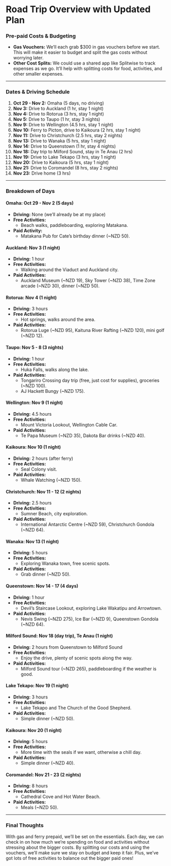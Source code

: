 # Road Trip Overview with Updated Plan

### Pre-paid Costs & Budgeting
- **Gas Vouchers:** We’ll each grab $300 in gas vouchers before we start. This will make it easier to budget and split the gas costs without worrying later.
- **Other Cost Splits:** We could use a shared app like Splitwise to track expenses as we go. It’ll help with splitting costs for food, activities, and other smaller expenses.

---

### **Dates & Driving Schedule**

1. **Oct 29 - Nov 2:** Omaha (5 days, no driving)  
2. **Nov 3:** Drive to Auckland (1 hr, stay 1 night)  
3. **Nov 4:** Drive to Rotorua (3 hrs, stay 1 night)  
4. **Nov 5:** Drive to Taupo (1 hr, stay 3 nights)  
5. **Nov 9:** Drive to Wellington (4.5 hrs, stay 1 night)  
6. **Nov 10:** Ferry to Picton, drive to Kaikoura (2 hrs, stay 1 night)  
7. **Nov 11:** Drive to Christchurch (2.5 hrs, stay 2 nights)  
8. **Nov 13:** Drive to Wanaka (5 hrs, stay 1 night)  
9. **Nov 14:** Drive to Queenstown (1 hr, stay 4 nights)  
10. **Nov 18:** Day trip to Milford Sound, stay in Te Anau (2 hrs)  
11. **Nov 19:** Drive to Lake Tekapo (3 hrs, stay 1 night)  
12. **Nov 20:** Drive to Kaikoura (5 hrs, stay 1 night)  
13. **Nov 21:** Drive to Coromandel (8 hrs, stay 2 nights)  
14. **Nov 23:** Drive home (3 hrs)  

---

### **Breakdown of Days**

#### **Omaha: Oct 29 - Nov 2 (5 days)**
- **Driving:** None (we’ll already be at my place)  
- **Free Activities:**  
  - Beach walks, paddleboarding, exploring Matakana.  
- **Paid Activity:**  
  - Matakana Pub for Cate’s birthday dinner (~NZD 50).  

#### **Auckland: Nov 3 (1 night)**
- **Driving:** 1 hour  
- **Free Activities:**  
  - Walking around the Viaduct and Auckland city.  
- **Paid Activities:**  
  - Auckland Museum (~NZD 19), Sky Tower (~NZD 38), Time Zone arcade (~NZD 30), dinner (~NZD 50).  

#### **Rotorua: Nov 4 (1 night)**
- **Driving:** 3 hours  
- **Free Activities:**  
  - Hot springs, walks around the area.  
- **Paid Activities:**  
  - Rotorua Luge (~NZD 95), Kaituna River Rafting (~NZD 120), mini golf (~NZD 12).  

#### **Taupo: Nov 5 - 8 (3 nights)**
- **Driving:** 1 hour  
- **Free Activities:**  
  - Huka Falls, walks along the lake.  
- **Paid Activities:**  
  - Tongariro Crossing day trip (free, just cost for supplies), groceries (~NZD 100).  
  - AJ Hackett Bungy (~NZD 175).  

#### **Wellington: Nov 9 (1 night)**
- **Driving:** 4.5 hours  
- **Free Activities:**  
  - Mount Victoria Lookout, Wellington Cable Car.  
- **Paid Activities:**  
  - Te Papa Museum (~NZD 35), Dakota Bar drinks (~NZD 40).  

#### **Kaikoura: Nov 10 (1 night)**
- **Driving:** 2 hours (after ferry)  
- **Free Activities:**  
  - Seal Colony visit.  
- **Paid Activities:**  
  - Whale Watching (~NZD 150).  

#### **Christchurch: Nov 11 - 12 (2 nights)**
- **Driving:** 2.5 hours  
- **Free Activities:**  
  - Sumner Beach, city exploration.  
- **Paid Activities:**  
  - International Antarctic Centre (~NZD 59), Christchurch Gondola (~NZD 64).  

#### **Wanaka: Nov 13 (1 night)**
- **Driving:** 5 hours  
- **Free Activities:**  
  - Exploring Wanaka town, free scenic spots.  
- **Paid Activities:**  
  - Grab dinner (~NZD 50).  

#### **Queenstown: Nov 14 - 17 (4 days)**
- **Driving:** 1 hour  
- **Free Activities:**  
  - Devil’s Staircase Lookout, exploring Lake Wakatipu and Arrowtown.  
- **Paid Activities:**  
  - Nevis Swing (~NZD 275), Ice Bar (~NZD 9), Queenstown Gondola (~NZD 64).  

#### **Milford Sound: Nov 18 (day trip), Te Anau (1 night)**
- **Driving:** 2 hours from Queenstown to Milford Sound  
- **Free Activities:**  
  - Enjoy the drive, plenty of scenic spots along the way.  
- **Paid Activities:**  
  - Milford Sound tour (~NZD 265), paddleboarding if the weather is good.  

#### **Lake Tekapo: Nov 19 (1 night)**
- **Driving:** 3 hours  
- **Free Activities:**  
  - Lake Tekapo and The Church of the Good Shepherd.  
- **Paid Activities:**  
  - Simple dinner (~NZD 50).  

#### **Kaikoura: Nov 20 (1 night)**
- **Driving:** 5 hours  
- **Free Activities:**  
  - More time with the seals if we want, otherwise a chill day.  
- **Paid Activities:**  
  - Simple dinner (~NZD 40).  

#### **Coromandel: Nov 21 - 23 (2 nights)**
- **Driving:** 8 hours  
- **Free Activities:**  
  - Cathedral Cove and Hot Water Beach.  
- **Paid Activities:**  
  - Meals (~NZD 50).  

---

### **Final Thoughts**
With gas and ferry prepaid, we’ll be set on the essentials. Each day, we can check in on how much we’re spending on food and activities without stressing about the bigger costs. By splitting our costs and using the vouchers, we’ll make sure we stay on budget and keep it fair. Plus, we’ve got lots of free activities to balance out the bigger paid ones! 
